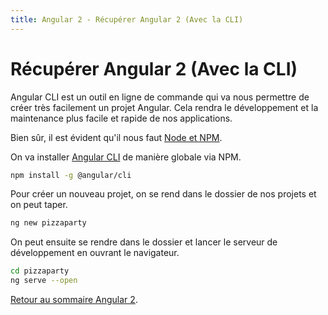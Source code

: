 ```yaml
---
title: Angular 2 - Récupérer Angular 2 (Avec la CLI)
---
```


# Récupérer Angular 2 (Avec la CLI)

Angular CLI est un outil en ligne de commande qui va nous permettre de créer très facilement un projet Angular. Cela rendra le développement et la maintenance plus facile et rapide de nos applications.

Bien sûr, il est évident qu'il nous faut <a href="installer-node-npm-git-et-visual-studio-code.html">Node et NPM</a>.

On va installer <a href="https://github.com/angular/angular-cli" target="_blank">Angular CLI</a> de manière globale via NPM.

```bash
npm install -g @angular/cli
```

Pour créer un nouveau projet, on se rend dans le dossier de nos projets et on peut taper.

```bash
ng new pizzaparty
```

On peut ensuite se rendre dans le dossier et lancer le serveur de développement en ouvrant le navigateur.

```bash
cd pizzaparty
ng serve --open
```

<a href="../angular2">Retour au sommaire Angular 2</a>.